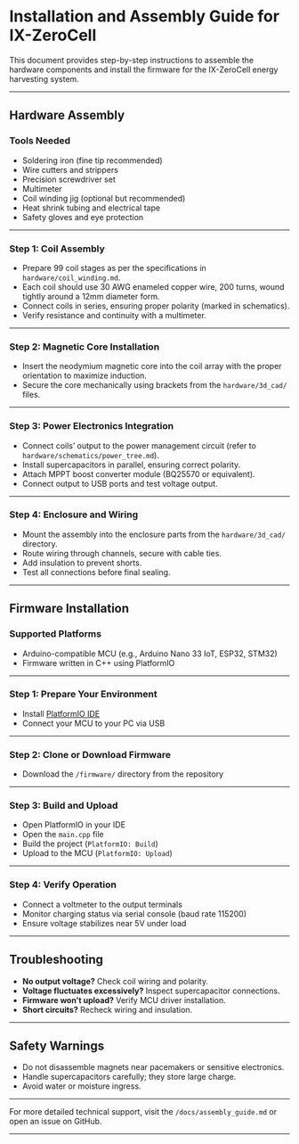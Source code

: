 # Installation and Assembly Guide for IX-ZeroCell

This document provides step-by-step instructions to assemble the hardware components and install the firmware for the IX-ZeroCell energy harvesting system.

---

## Hardware Assembly

### Tools Needed

- Soldering iron (fine tip recommended)
- Wire cutters and strippers
- Precision screwdriver set
- Multimeter
- Coil winding jig (optional but recommended)
- Heat shrink tubing and electrical tape
- Safety gloves and eye protection

---

### Step 1: Coil Assembly

- Prepare 99 coil stages as per the specifications in `hardware/coil_winding.md`.
- Each coil should use 30 AWG enameled copper wire, 200 turns, wound tightly around a 12mm diameter form.
- Connect coils in series, ensuring proper polarity (marked in schematics).
- Verify resistance and continuity with a multimeter.

---

### Step 2: Magnetic Core Installation

- Insert the neodymium magnetic core into the coil array with the proper orientation to maximize induction.
- Secure the core mechanically using brackets from the `hardware/3d_cad/` files.

---

### Step 3: Power Electronics Integration

- Connect coils’ output to the power management circuit (refer to `hardware/schematics/power_tree.md`).
- Install supercapacitors in parallel, ensuring correct polarity.
- Attach MPPT boost converter module (BQ25570 or equivalent).
- Connect output to USB ports and test voltage output.

---

### Step 4: Enclosure and Wiring

- Mount the assembly into the enclosure parts from the `hardware/3d_cad/` directory.
- Route wiring through channels, secure with cable ties.
- Add insulation to prevent shorts.
- Test all connections before final sealing.

---

## Firmware Installation

### Supported Platforms

- Arduino-compatible MCU (e.g., Arduino Nano 33 IoT, ESP32, STM32)
- Firmware written in C++ using PlatformIO

---

### Step 1: Prepare Your Environment

- Install [PlatformIO IDE](https://platformio.org/install)
- Connect your MCU to your PC via USB

---

### Step 2: Clone or Download Firmware

- Download the `/firmware/` directory from the repository

---

### Step 3: Build and Upload

- Open PlatformIO in your IDE
- Open the `main.cpp` file
- Build the project (`PlatformIO: Build`)
- Upload to the MCU (`PlatformIO: Upload`)

---

### Step 4: Verify Operation

- Connect a voltmeter to the output terminals
- Monitor charging status via serial console (baud rate 115200)
- Ensure voltage stabilizes near 5V under load

---

## Troubleshooting

- **No output voltage?** Check coil wiring and polarity.
- **Voltage fluctuates excessively?** Inspect supercapacitor connections.
- **Firmware won’t upload?** Verify MCU driver installation.
- **Short circuits?** Recheck wiring and insulation.

---

## Safety Warnings

- Do not disassemble magnets near pacemakers or sensitive electronics.
- Handle supercapacitors carefully; they store large charge.
- Avoid water or moisture ingress.

---

For more detailed technical support, visit the `/docs/assembly_guide.md` or open an issue on GitHub.

---



